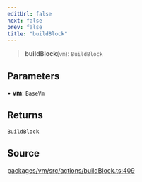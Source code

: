 ```yaml
---
editUrl: false
next: false
prev: false
title: "buildBlock"
---
```


> **buildBlock**(`vm`): `BuildBlock`

## Parameters

• **vm**: `BaseVm`

## Returns

`BuildBlock`

## Source

[packages/vm/src/actions/buildBlock.ts:409](https://github.com/evmts/tevm-monorepo/blob/main/packages/vm/src/actions/buildBlock.ts#L409)
